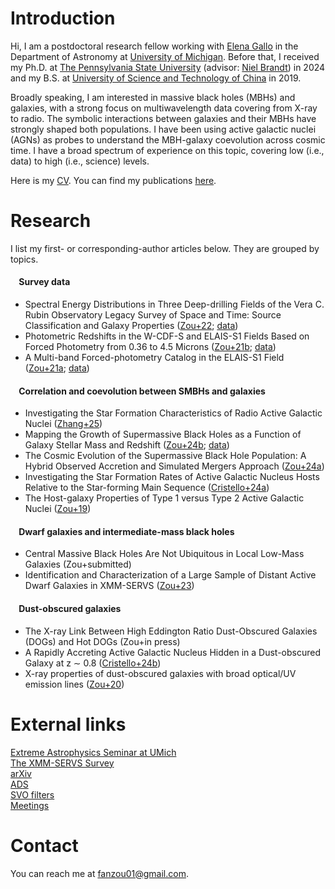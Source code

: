 # Introduction

Hi, I am a postdoctoral research fellow working with [Elena Gallo](https://public.websites.umich.edu/~egallo/index.html) in the Department of Astronomy at [University of Michigan](https://lsa.umich.edu/astro). Before that, I received my Ph.D. at [The Pennsylvania State University](https://science.psu.edu/astro) (advisor: [Niel Brandt](https://personal.science.psu.edu/wnb3/)) in 2024 and my B.S. at [University of Science and Technology of China](http://en.physics.ustc.edu.cn/main.htm) in 2019.

Broadly speaking, I am interested in massive black holes (MBHs) and galaxies, with a strong focus on multiwavelength data covering from X-ray to radio. The symbolic interactions between galaxies and their MBHs have strongly shaped both populations. I have been using active galactic nuclei (AGNs) as probes to understand the MBH-galaxy coevolution across cosmic time. I have a broad spectrum of experience on this topic, covering low (i.e., data) to high (i.e., science) levels.

Here is my [CV](files/CV_FanZou.pdf). You can find my publications [here](https://ui.adsabs.harvard.edu/public-libraries/yzJT8uBtSWiFxHXu9T26mw).

# Research
I list my first- or corresponding-author articles below. They are grouped by topics.
<h4>&nbsp;&nbsp;&nbsp; Survey data</h4>
<ul>
  <li>Spectral Energy Distributions in Three Deep-drilling Fields of the Vera C. Rubin Observatory Legacy Survey of Space and Time: Source Classification and Galaxy Properties (<a href="https://ui.adsabs.harvard.edu/abs/2022ApJS..262...15Z/abstract">Zou+22</a>; <a href="https://zenodo.org/communities/ddfdata/">data</a>)</li>
  <li>Photometric Redshifts in the W-CDF-S and ELAIS-S1 Fields Based on Forced Photometry from 0.36 to 4.5 Microns (<a href="https://ui.adsabs.harvard.edu/abs/2021RNAAS...5...56Z/abstract">Zou+21b</a>; <a href="https://zenodo.org/record/4603178">data</a>)</li>
  <li>A Multi-band Forced-photometry Catalog in the ELAIS-S1 Field (<a href="https://ui.adsabs.harvard.edu/abs/2021RNAAS...5...31Z/abstract">Zou+21a</a>; <a href="https://zenodo.org/record/4568485">data</a>)</li>
</ul>
<h4>&nbsp;&nbsp;&nbsp; Correlation and coevolution between SMBHs and galaxies</h4>
<ul>
  <li>Investigating the Star Formation Characteristics of Radio Active Galactic Nuclei (<a href="https://ui.adsabs.harvard.edu/abs/2025ApJ...978....9Z/abstract">Zhang+25</a>)</li>
  <li>Mapping the Growth of Supermassive Black Holes as a Function of Galaxy Stellar Mass and Redshift (<a href="https://ui.adsabs.harvard.edu/abs/2024ApJ...964..183Z/abstract">Zou+24b</a>; <a href="https://zenodo.org/records/10729248">data</a>)</li>
  <li>The Cosmic Evolution of the Supermassive Black Hole Population: A Hybrid Observed Accretion and Simulated Mergers Approach (<a href="https://ui.adsabs.harvard.edu/abs/2024ApJ...976....6Z/abstract">Zou+24a</a>)</li>
  <li>Investigating the Star Formation Rates of Active Galactic Nucleus Hosts Relative to the Star-forming Main Sequence (<a href="https://ui.adsabs.harvard.edu/abs/2024ApJ...962..156C/abstract">Cristello+24a</a>)</li>
  <li>The Host-galaxy Properties of Type 1 versus Type 2 Active Galactic Nuclei (<a href="https://ui.adsabs.harvard.edu/abs/2019ApJ...878...11Z/abstract">Zou+19</a>)</li>
</ul>
<h4>&nbsp;&nbsp;&nbsp; Dwarf galaxies and intermediate-mass black holes</h4>
<ul>
  <li>Central Massive Black Holes Are Not Ubiquitous in Local Low-Mass Galaxies (Zou+submitted)</li>
  <li>Identification and Characterization of a Large Sample of Distant Active Dwarf Galaxies in XMM-SERVS (<a href="https://ui.adsabs.harvard.edu/abs/2023ApJ...950..136Z/abstract">Zou+23</a>)</li>
</ul>
<h4>&nbsp;&nbsp;&nbsp; Dust-obscured galaxies</h4>
<ul>
  <li>The X-ray Link Between High Eddington Ratio Dust-Obscured Galaxies (DOGs) and Hot DOGs (Zou+in press)</li>
  <li>A Rapidly Accreting Active Galactic Nucleus Hidden in a Dust-obscured Galaxy at z ∼ 0.8 (<a href="https://ui.adsabs.harvard.edu/abs/2024ApJ...977..113C/abstract">Cristello+24b</a>)</li>
  <li>X-ray properties of dust-obscured galaxies with broad optical/UV emission lines (<a href="https://ui.adsabs.harvard.edu/abs/2020MNRAS.499.1823Z/abstract">Zou+20</a>)</li>
</ul>

# External links
[Extreme Astrophysics Seminar at UMich](https://sites.google.com/umich.edu/extreme-astroph/)<br/>
[The XMM-SERVS Survey](https://personal.science.psu.edu/wnb3/xmmservs/xmmservs.html)<br/>
[arXiv](https://arxiv.org/list/astro-ph.GA/recent)<br/>
[ADS](https://ui.adsabs.harvard.edu)<br/>
[SVO filters](http://svo2.cab.inta-csic.es/theory/fps3/index.php?mode=browse)<br/>
[Meetings](https://www1.cadc-ccda.hia-iha.nrc-cnrc.gc.ca/en/meetings/)<br/>

# Contact
You can reach me at fanzou01@gmail.com.
